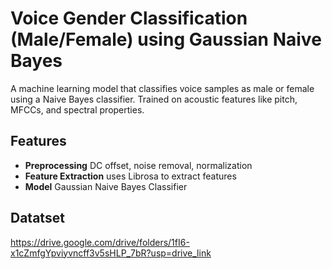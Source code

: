 # Voice Gender Classification (Male/Female) using Gaussian Naive Bayes

A machine learning model that classifies voice samples as male or female using a Naive Bayes classifier. Trained on acoustic features like pitch, MFCCs, and spectral properties.

## Features
- **Preprocessing** DC offset, noise removal, normalization
- **Feature Extraction** uses Librosa to extract features 
-  **Model** Gaussian Naive Bayes Classifier

## Datatset
https://drive.google.com/drive/folders/1fI6-x1cZmfgYpviyvncff3v5sHLP_7bR?usp=drive_link
